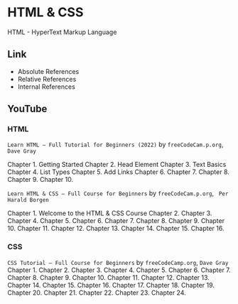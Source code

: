 # HTML & CSS

HTML - HyperText Markup Language

## Link

* Absolute References
* Relative References
* Internal References

## YouTube

### HTML

`Learn HTML – Full Tutorial for Beginners (2022)` by `freeCodeCam.p.org`, `Dave Gray`

Chapter 1. Getting Started
Chapter 2. Head Element
Chapter 3. Text Basics
Chapter 4. List Types
Chapter 5. Add Links
Chapter 6.
Chapter 7.
Chapter 8.
Chapter 9.
Chapter 10.

`Learn HTML & CSS – Full Course for Beginners` by `freeCodeCam.p.org`, ` Per Harald Borgen`

Chapter 1. Welcome to the HTML & CSS Course
Chapter 2.
Chapter 3.
Chapter 4.
Chapter 5.
Chapter 6.
Chapter 7.
Chapter 8.
Chapter 9.
Chapter 10.
Chapter 11.
Chapter 12.
Chapter 13.
Chapter 14.
Chapter 15.
Chapter 16.

### CSS

`CSS Tutorial – Full Course for Beginners` by `freeCodeCamp.org`, `Dave Gray`
Chapter 1.
Chapter 2.
Chapter 3.
Chapter 4.
Chapter 5.
Chapter 6.
Chapter 7.
Chapter 8.
Chapter 9.
Chapter 10.
Chapter 11.
Chapter 12.
Chapter 13.
Chapter 14.
Chapter 15.
Chapter 16.
Chapter 17.
Chapter 18.
Chapter 19.
Chapter 20.
Chapter 21.
Chapter 22.
Chapter 23.
Chapter 24.
